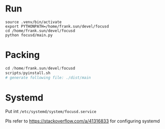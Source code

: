 
# Run

```
source .venv/bin/activate
export PYTHONPATH=/home/frank.sun/devel/focusd
cd /home/frank.sun/devel/focusd
python focusd/main.py
```

# Packing

```s
cd /home/frank.sun/devel/focusd
scripts/pyinstall.sh
# generate following file: ./dist/main
```

# Systemd

Put int `/etc/systemd/system/focusd.service`

Pls refer to https://stackoverflow.com/a/41316833 for configuring systemd
